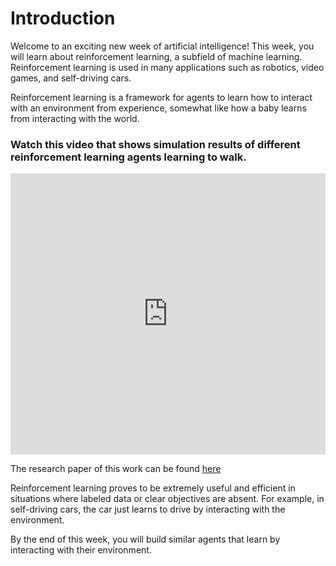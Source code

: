 # Introduction
Welcome to an exciting new week of artificial intelligence! This week, you will learn about reinforcement learning, a subfield of machine learning. Reinforcement learning is used in many applications such as robotics, video games, and self-driving cars.

Reinforcement learning is a framework for agents to learn how to interact with an environment from experience, somewhat like how a baby learns from interacting with the world. 

### Watch this video that shows simulation results of different reinforcement learning agents learning to walk. 
<iframe width="100%" height="450" src="https://www.youtube.com/embed/GqVuV7Khiag?si=85bGCENyNkzS7tDh&amp;start=9" title="YouTube video player" frameborder="0" allow="accelerometer; autoplay; clipboard-write; encrypted-media; gyroscope; picture-in-picture; web-share" allowfullscreen></iframe>

The research paper of this work can be found [here](https://www.goatstream.com/research/papers/SA2013/)

Reinforcement learning proves to be extremely useful and efficient in situations where labeled data or clear objectives are absent. For example, in self-driving cars, the car just learns to drive by interacting with the environment.

<aside>
By the end of this week, you will build similar agents that learn by interacting with their environment.
</aside>

